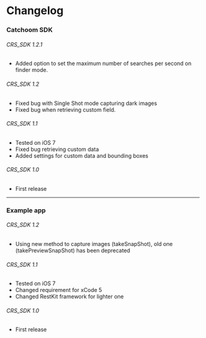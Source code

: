 Changelog
=========

### Catchoom SDK

###### CRS_SDK 1.2.1
* Added option to set the maximum number of searches per second on finder mode.

###### CRS_SDK 1.2
* Fixed bug with Single Shot mode capturing dark images
* Fixed bug when retrieving custom field.

###### CRS_SDK 1.1
* Tested on iOS 7
* Fixed bug retrieving custom data
* Added settings for custom data and bounding boxes 
 
###### CRS_SDK 1.0
* First release

---

### Example app

###### CRS_SDK 1.2
* Using new method to capture images (takeSnapShot), old one (takePreviewSnapShot) 
has been deprecated

###### CRS_SDK 1.1
* Tested on iOS 7
* Changed requirement for xCode 5
* Changed RestKit framework for lighter one
 
###### CRS_SDK 1.0
* First release
